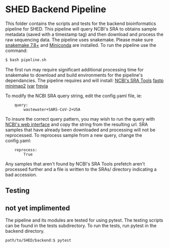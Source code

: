 # SHED Backend Pipeline

This folder contains the scripts and tests for the backend bioinformatics pipeline for SHED.  This pipeline will query NCBI's SRA to obtains sample metadata (saved with a timestamp tag) and then download and process the raw sequencing data.  The pipeline uses snakemake.  Please make sure [snakemake 7.8+](https://snakemake.readthedocs.io/en/stable/) and [Miniconda](https://docs.conda.io/en/latest/miniconda.html) are installed.  To run the pipeline use the command:
```bash
$ bash pipeline.sh
```
The first run may require significant additional processing time for snakemake to download and build environments for the pipeline's dependancies.  The pipeline requires and will install:
[NCBI's SRA Tools](https://github.com/ncbi/sra-tools)
[fastp](https://github.com/OpenGene/fastp)
[minimap2](https://github.com/lh3/minimap2)
[ivar](https://github.com/andersen-lab/ivar)
[freyja](https://github.com/andersen-lab/Freyja)

To modify the NCBI SRA query string, edit the config.yaml file, ie:
```
    query:
        wastewater+SARS-CoV-2+USA
```
To insure the correct query pattern, you may wish to run the query with [NCBI's web interface](https://www.ncbi.nlm.nih.gov/sra) and copy the string from the resulting url.  SRA samples that have already been downloaded and processing will not be reprocessed.  To reprocess sample from a new query, change the config.yaml:
```
    reprocess:
        True
```
Any samples that aren't found by NCBI's SRA Tools prefetch aren't processed further and a file is written to the SRAs/ directory indicating a bad accession.


## Testing
## not yet implimented
The pipeline and its modules are tested for using pytest.  The testing scripts can be found in the tests subdirectory.  To run the tests, run pytest in the backend directory.

```bash
path/to/SHED/backend:$ pytest
```
